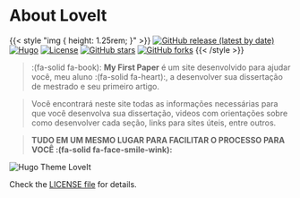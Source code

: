 # About LoveIt


{{< style "img { height: 1.25rem; }" >}}
[![GitHub release (latest by date)](https://img.shields.io/github/v/release/dillonzq/LoveIt?style=flat-square)](https://github.com/dillonzq/LoveIt/releases)
[![Hugo](https://img.shields.io/badge/Hugo-%5E0.62.0-ff4088?style=flat-square&logo=hugo)](https://gohugo.io/)
[![License](https://img.shields.io/github/license/dillonzq/LoveIt?style=flat-square)](https://github.com/dillonzq/LoveIt/blob/master/LICENSE)
[![GitHub stars](https://img.shields.io/github/stars/dillonzq/LoveIt?style=social)](https://github.com/dillonzq/LoveIt)
[![GitHub forks](https://img.shields.io/github/forks/dillonzq/LoveIt?style=social)](https://github.com/dillonzq/LoveIt/fork)
{{< /style >}}

> :(fa-solid fa-book): **My First Paper** é um site desenvolvido para ajudar você, meu aluno :(fa-solid fa-heart):, a desenvolver sua dissertação de mestrado e seu primeiro artigo. 

>Você encontrará neste site todas as informações necessárias para que você desenvolva sua dissertação, videos com orientações sobre como desenvolver cada seção, links para sites úteis, entre outros. 

>**TUDO EM UM MESMO LUGAR PARA FACILITAR O PROCESSO PARA VOCÊ :(fa-solid fa-face-smile-wink):**
>

![Hugo Theme LoveIt](images/Apple-Devices-Preview.png "Blog-dissertacao")

Check the [LICENSE file](https://github.com/dillonzq/LoveIt/blob/master/LICENSE) for details.

